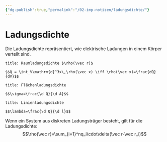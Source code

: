 ```yaml
---
{"dg-publish":true,"permalink":"/02-imp-notizen/ladungsdichte/"}
---
```


# Ladungsdichte
Die Ladungsdichte repräsentiert, wie elektrische Ladungen in einem Körper verteilt sind. 


```ad-definition
title: Raumladungsdichte $\rho(\vec r)$

$$Q = \int_V\mathrm{d}^3x\,\rho(\vec x) \iff \rho(\vec x)=\frac{dQ}{dV}$$

```

```ad-definition
title: Flächenladungsdichte

$$\sigma=\frac{\d Q}{\d A}$$

```

```ad-definition
title: Linienladungsdichte

$$\lambda=\frac{\d Q}{\d l}$$

```
Wenn ein System aus diskreten Ladungsträger besteht, gilt für die Ladungsdichte: 
$$\rho(\vec r)=\sum_{i=1}^nq_i\cdot\delta(\vec r-\vec r_i)$$